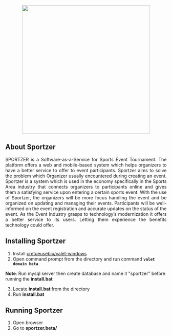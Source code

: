<p align="center"><img width="400px" src="https://raw.githubusercontent.com/giovannimax/sportzer/master/public/images/sportzer_cropped.png"></p>


## About Sportzer

<p align="justify">SPORTZER is a Software-as-a-Service for Sports Event Tournament. The platform offers a web and mobile-based system which helps organizers to have a better service to offer to event participants. Sportzer aims to solve the problem which Organizer usually encountered during creating an event. Sportzer is a system which is used in the economy specifically in the Sports Area industry that connects organizers to participants online and gives them a satisfying service upon entering a certain sports event. With the use of Sportzer, the organizers will be more focus handling the event and be organized on updating and managing their events. Participants will be well-informed on the event registration and accurate updates on the status of the event. As the Event Industry grasps to technology’s modernization it offers a better service to its users. Letting them experience the benefits technology could offer.</p>

## Installing Sportzer

1. Install <a href="https://github.com/cretueusebiu/valet-windows">cretueusebiu/valet-windows</a>
2. Open command prompt from the directory and run command <b>`valet domain beta`</b>

<b>Note</b>: Run mysql server then create database and name it "sportzer" before running the <b>install.bat</b>

3. Locate <b> install.bat </b> from the directory
4. Run <b> install.bat </b>

## Running Sportzer

1. Open browser
2. Go to <b>sportzer.beta/</b>
